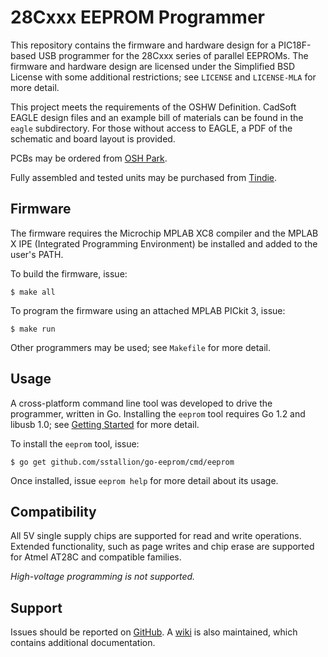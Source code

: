 # 28Cxxx EEPROM Programmer

This repository contains the firmware and hardware design for a PIC18F-based
USB programmer for the 28Cxxx series of parallel EEPROMs. The firmware and
hardware design are licensed under the Simplified BSD License with some
additional restrictions; see `LICENSE` and `LICENSE-MLA` for more detail.

This project meets the requirements of the OSHW Definition. CadSoft EAGLE
design files and an example bill of materials can be found in the `eagle`
subdirectory. For those without access to EAGLE, a PDF of the schematic and
board layout is provided.

PCBs may be ordered from [OSH Park](http://oshpark.com/shared_projects/PVCsM6xC).

Fully assembled and tested units may be purchased from
[Tindie](https://www.tindie.com/products/sstallion/28cxxx-eeprom-programmer).

## Firmware

The firmware requires the Microchip MPLAB XC8 compiler and the MPLAB X IPE
(Integrated Programming Environment) be installed and added to the user's PATH.

To build the firmware, issue:

    $ make all

To program the firmware using an attached MPLAB PICkit 3, issue:

    $ make run

Other programmers may be used; see `Makefile` for more detail.

## Usage

A cross-platform command line tool was developed to drive the programmer,
written in Go. Installing the `eeprom` tool requires Go 1.2 and libusb 1.0; see
[Getting Started](http://golang.org/doc/install) for more detail.

To install the `eeprom` tool, issue:

    $ go get github.com/sstallion/go-eeprom/cmd/eeprom

Once installed, issue `eeprom help` for more detail about its usage.

## Compatibility

All 5V single supply chips are supported for read and write operations.
Extended functionality, such as page writes and chip erase are supported for
Atmel AT28C and compatible families.

_High-voltage programming is not supported._

## Support

Issues should be reported on [GitHub](https://github.com/sstallion/usb-eeprom/issues).
A [wiki](https://github.com/sstallion/usb-eeprom/wiki) is also maintained,
which contains additional documentation.
